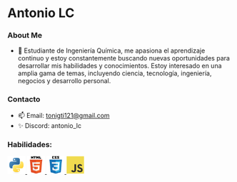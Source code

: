 # Antonio LC

### About Me
- 🧪 Estudiante de Ingeniería Química,  me apasiona el aprendizaje continuo y estoy constantemente buscando nuevas oportunidades para desarrollar mis habilidades y conocimientos. Estoy interesado en una amplia gama de temas, incluyendo ciencia, tecnología, ingeniería, negocios y desarrollo personal.

### Contacto
- 📫 Email: tonigti121@gmail.com
- ✨ Discord: antonio_lc

### Habilidades:
<p align="left"> 
<a href="https://www.python.org" target="_blank"> <img src="https://raw.githubusercontent.com/devicons/devicon/master/icons/python/python-original.svg" alt="python" width="40" height="40"/> </a>
<a href="https://www.w3.org/html/" target="_blank"> <img src="https://raw.githubusercontent.com/devicons/devicon/master/icons/html5/html5-original-wordmark.svg" alt="html5" width="40" height="40"/> </a>
 <a href="https://www.w3schools.com/css/" target="_blank"> <img src="https://raw.githubusercontent.com/devicons/devicon/master/icons/css3/css3-original-wordmark.svg" alt="css3" width="40" height="40"/> </a>
<a href="https://developer.mozilla.org/en-US/docs/Web/JavaScript" target="_blank"> <img src="https://raw.githubusercontent.com/devicons/devicon/master/icons/javascript/javascript-original.svg" alt="javascript" width="40" height="40"/> </a>
